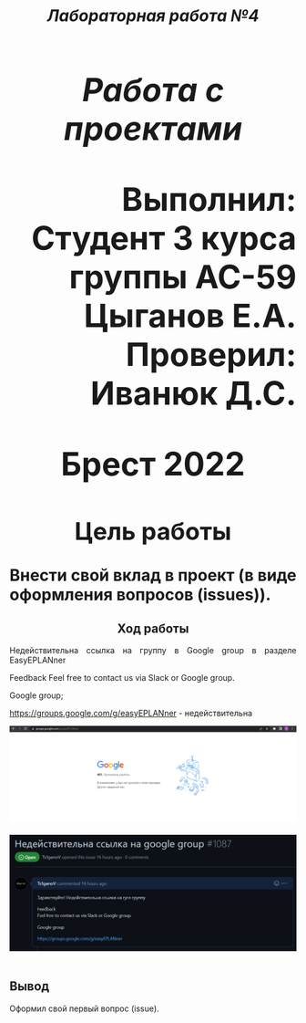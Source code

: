 **_<h1 align = "center">Лабораторная работа №4</a>_**
**_<h1 align = "center">Работа с проектами</a>_**

<p align = "right">
Выполнил:<br>
Студент 3 курса<br> группы АС-59<br>
Цыганов Е.А.<br>
Проверил:<br>
Иванюк Д.С.
</p>

<p align = "center">
Брест 2022
</p>

## <center>**Цель работы**<center>

<p align = "justify">
Внести свой вклад в проект (в виде оформления вопросов (issues)).
</p>

## **<center>Ход работы<center>**

<p align = "justify">
Недействительна ссылка на группу в Google group в разделе EasyEPLANner

Feedback
Feel free to contact us via Slack or Google group.

Google group;

https://groups.google.com/g/easyEPLANner - недействительна
</p>

<img src="https://raw.githubusercontent.com/brstu/MMIPU-2022/2fd5d2cd9c22d21f30aae1e8fcab18371d494d09/trunk/as005930/task_04/erorr.PNG">
<br><br>

<img src="https://raw.githubusercontent.com/brstu/MMIPU-2022/08001dba883b99c6c528ead2a2aec37108fe06dd/trunk/as005930/task_04/error1.PNG">
<br><br>

## **Вывод**

<p align = "justify">
Оформил свой первый вопрос (issue).
